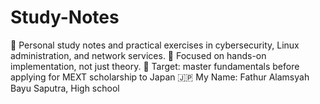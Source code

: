 # Study-Notes
📘 Personal study notes and practical exercises in cybersecurity, Linux administration, and network services.  🧪 Focused on hands-on implementation, not just theory.  🎯 Target: master fundamentals before applying for MEXT scholarship to Japan 🇯🇵
My Name: Fathur Alamsyah Bayu Saputra, High school
